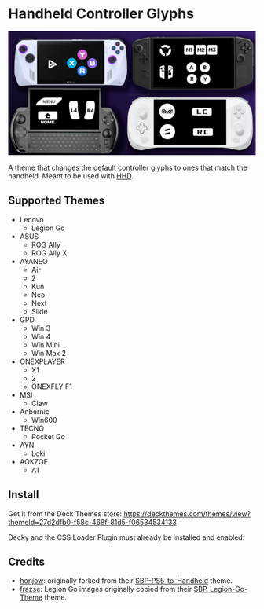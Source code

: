 
# Handheld Controller Glyphs

![image](preview.png)

A theme that changes the default controller glyphs to ones that match the handheld.
Meant to be used with [HHD](https://github.com/hhd-dev/hhd).

## Supported Themes

 - Lenovo
   - Legion Go
 - ASUS
   - ROG Ally
   - ROG Ally X
 - AYANEO
   - Air
   - 2
   - Kun
   - Neo
   - Next
   - Slide
 - GPD
   - Win 3
   - Win 4
   - Win Mini
   - Win Max 2
 - ONEXPLAYER
   - X1
   - 2
   - ONEXFLY F1
 - MSI
   - Claw
 - Anbernic
   - Win600
 - TECNO
   - Pocket Go
 - AYN
   - Loki
 - AOKZOE
   - A1

## Install

Get it from the Deck Themes store:
https://deckthemes.com/themes/view?themeId=27d2dfb0-f58c-468f-81d5-f06534534133

Decky and the CSS Loader Plugin must already be installed and enabled.

## Credits

 - [honjow](https://github.com/honjow): originally forked from their [SBP-PS5-to-Handheld](https://github.com/honjow/SBP-PS5-to-Handheld) theme.
 - [frazse](https://github.com/frazse): Legion Go images originally copied from their [SBP-Legion-Go-Theme](https://github.com/frazse/SBP-Legion-Go-Theme) theme.
